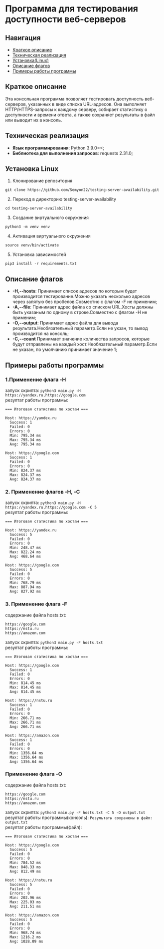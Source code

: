 # Программа для тестирования доступности веб-серверов
## Навигация
- [Краткое описание](#краткое-описание)
- [Техническая реализация](#техническая-реализация)
- [Установка(Linux)](#установка-linux)
- [Описание флагов](#описание-флагов)
- [Примеры работы программы](#примеры-работы-программы)

## Краткое описание
<p>Эта консольная программа позволяет тестировать доступность веб-серверов, указанных в виде списка URL-адресов. Она выполняет HTTP/HTTPS-запросы к каждому серверу, собирает статистику о доступности и времени ответа, а также сохраняет результаты в файл или выводит их в консоль.</p>

## Техническая реализация
<ul>
    <li> <b>Язык программирования</b>: Python 3.9.0=<;
    <li> <b>Библиотека для выполнения запросов</b>: requests 2.31.0;
</ul>

## Установка Linux
1. Клонирование репозитория 

```git clone https://github.com/Semyon22/testing-server-availability.git```

2. Переход в директорию testing-server-availability

```cd testing-server-availability```

3. Создание виртуального окружения

```python3 -m venv venv```

4. Активация виртуального окружения

```source venv/bin/activate```

5. Установка зависимостей

```pip3 install -r requirements.txt```

## Описание флагов
<ul>
    <li> <b>-H,--hosts</b>: Принимает список адресов по которым будет производится тестирование.Можно указать несколько адресов через запятую без пробелов.Совместно с флагом -F не применим;
    <li> <b>-А,--file</b>: Принимает адрес файла со списком URL.Хосты должны быть указаным по одному в строке.Совместно с флагом -H не применим;
    <li> <b>-O,--output</b>: Принимает адрес файла для вывода результата.Необязательный параметр.Если не укзан, то вывод производится на консоль;
    <li> <b>-C,--count</b> Принимает значение количества запросов, которые будут отправлены на каждый хост.Необязательный параметр.Если не указан, по умолчанию принимает значение 1;
</ul>

## Примеры работы программы
### 1.Применение флага -H
запуск скрипта: 
```python3 main.py -H https://yandex.ru,https://google.com```<br>
резултат работы программы: 
```
=== Итоговая статистика по хостам ===

Host: https://yandex.ru
  Success: 1
  Failed: 0
  Errors: 0
  Min: 795.34 ms
  Max: 795.34 ms
  Avg: 795.34 ms

Host: https://google.com
  Success: 1
  Failed: 0
  Errors: 0
  Min: 824.37 ms
  Max: 824.37 ms
  Avg: 824.37 ms
```
### 2. Применение флагов -H, -С
запуск скрипта: 
```python3 main.py -H https://yandex.ru,https://google.com -C 5```<br>
резултат работы программы: 
```
=== Итоговая статистика по хостам ===

Host: https://yandex.ru
  Success: 5
  Failed: 0
  Errors: 0
  Min: 248.47 ms
  Max: 822.24 ms
  Avg: 468.64 ms

Host: https://google.com
  Success: 5
  Failed: 0
  Errors: 0
  Min: 768.79 ms
  Max: 887.94 ms
  Avg: 827.92 ms
```
### 3. Применение флага -F
содержание файла hosts.txt:
```
https://google.com
https://nstu.ru
https://amazon.com
```
запуск скрипта: 
```python3 main.py -F hosts.txt```<br>
резултат работы программы: 
```
=== Итоговая статистика по хостам ===

Host: https://google.com
  Success: 1
  Failed: 0
  Errors: 0
  Min: 814.45 ms
  Max: 814.45 ms
  Avg: 814.45 ms

Host: https://nstu.ru
  Success: 1
  Failed: 0
  Errors: 0
  Min: 266.71 ms
  Max: 266.71 ms
  Avg: 266.71 ms

Host: https://amazon.com
  Success: 1
  Failed: 0
  Errors: 0
  Min: 1356.64 ms
  Max: 1356.64 ms
  Avg: 1356.64 ms
```
### Применение флага -O

содержание файла hosts.txt:
```
https://google.com
https://nstu.ru
https://amazon.com
```
запуск скрипта: 
```python3 main.py -F hosts.txt -C 5 -O output.txt```<br>
резултат работы программы(консоль): 
```Результаты сохранены в файл: output.txt```<br>
резултат работы программы(файл): 
``` 
=== Итоговая статистика по хостам ===

Host: https://google.com
  Success: 5
  Failed: 0
  Errors: 0
  Min: 784.52 ms
  Max: 848.33 ms
  Avg: 812.49 ms

Host: https://nstu.ru
  Success: 5
  Failed: 0
  Errors: 0
  Min: 202.96 ms
  Max: 225.03 ms
  Avg: 211.51 ms

Host: https://amazon.com
  Success: 5
  Failed: 0
  Errors: 0
  Min: 968.74 ms
  Max: 1216.2 ms
  Avg: 1028.09 ms

```